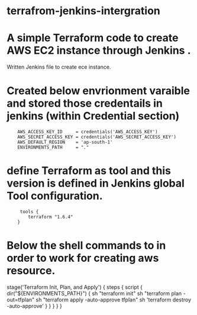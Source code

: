 # terrafrom-jenkins-intergration
# A simple Terraform code to create AWS EC2 instance through Jenkins .
Written Jenkins file to create ece instance.
# Created below envrionment varaible and stored those credentails in jenkins (within Credential section)
        AWS_ACCESS_KEY_ID     = credentials('AWS_ACCESS_KEY')
        AWS_SECRET_ACCESS_KEY = credentials('AWS_SECRET_ACCESS_KEY')
        AWS_DEFAULT_REGION    = 'ap-south-1'
        ENVIRONMENTS_PATH     = "."
#  define Terraform as tool and this version is defined in Jenkins global Tool configuration.
         tools {
            terraform "1.6.4"
        }
  #  Below the shell commands to in order to work for creating aws resource.

  stage('Terraform Init, Plan, and Apply') {
            steps {
                script {
                    dir("${ENVIRONMENTS_PATH}") {
                        sh "terraform init"
                        sh "terraform plan -out=tfplan"
                        sh "terraform apply -auto-approve tfplan"
                        sh 'terraform destroy -auto-approve'
                    }
                }
            }
        }
    }

